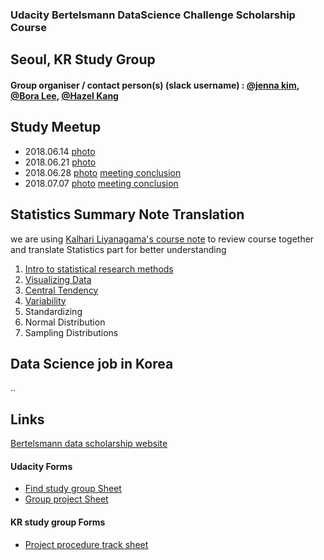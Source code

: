 ### Udacity Bertelsmann DataScience Challenge Scholarship Course
## Seoul, KR Study Group 
#### Group organiser / contact person(s) (slack username) : [@jenna kim](https://github.com/jenna1k), [@Bora Lee](https://github.com/Violet-Bora-Lee), [@Hazel Kang](https://github.com/hyeseung91)


## Study Meetup
- 2018.06.14 [photo](https://www.facebook.com/photo.php?fbid=1961324190553904&set=gm.457511704672709&type=3&ifg=1)
- 2018.06.21 [photo](https://www.facebook.com/photo.php?fbid=1972003056152684&set=gm.463106357446577&type=3&ifg=1)
- 2018.06.28 [photo](https://www.facebook.com/photo.php?fbid=10216391522169685&set=gm.470159030074643&type=3&theater&ifg=1) [meeting conclusion](study_meetup/20180628.md)
- 2018.07.07 [photo](https://www.facebook.com/photo.php?fbid=10216461846847758&set=g.432067747217105&type=1&theater&ifg=1) [meeting conclusion](study_meetup/20180707.md)

## Statistics Summary Note Translation
we are using [Kalhari Liyanagama's course note](summarynote/BertelsmannDScourseNote.pdf) to review course together and translate Statistics part for better understanding

1. [Intro to statistical research methods](summarynote/ResearchMethods.md)
2. [Visualizing Data](summarynote/VisualizingData.md)
3. [Central Tendency](summarynote/CentralTendency.md)
4. [Variability](summarynote/Variability.md)
5. Standardizing
6. Normal Distribution
7. Sampling Distributions

## Data Science job in Korea
..

## Links
[Bertelsmann data scholarship website](https://sites.google.com/udacity.com/bertelsmanndatascholarship)
#### Udacity Forms
  - [Find study group Sheet](https://docs.google.com/spreadsheets/d/10ynls6cHwFv1HCHLn7JlkTsAkciBPcR1MluYK7hdHJM/edit#gid=0)
  - [Group project Sheet](https://docs.google.com/spreadsheets/d/1K9sJmgYJpQAdTzB-Miabvvjq9ycUvzuyc6kUZutF6vs/edit#gid=0)
#### KR study group Forms
  - [Project procedure track sheet](https://docs.google.com/spreadsheets/d/1FzQbQiu3jD5i4j_U361pLq3EtTTGKcx58vULqstCtks/edit#gid=1204763770)
